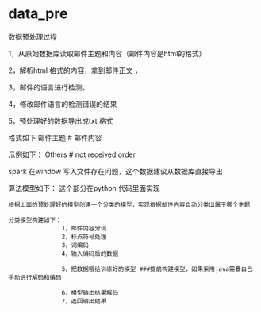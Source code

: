 # data_pre
数据预处理过程

 1，从原始数据库读取邮件主题和内容（邮件内容是html的格式）
 
 2，解析html 格式的内容，拿到邮件正文 ，
 
 3，邮件的语言进行检测，
 
 4，修改邮件语言的检测错误的结果
 
 5，预处理好的数据导出成txt 格式
 
  格式如下 邮件主题 # 邮件内容
  
  示例如下： Others # not received order
  
  spark 在window 写入文件存在问题，这个数据建议从数据库直接导出   
  
  
  算法模型如下： 这个部分在python 代码里面实现
  
    根据上面的预处理好的模型创建一个分类的模型，实现根据邮件内容自动分类出属于哪个主题
    
    分类模型构建如下：
                   1，邮件内容分词
                   2，标点符号处理
                   3，词编码
                   4，输入编码后的数据
                   
                   5，把数据喂给训练好的模型 ###提前构建模型，如果采用java需要自己手动进行解码和编码 
                   
                   6，模型输出结果解码
                   7，返回输出结果
                    